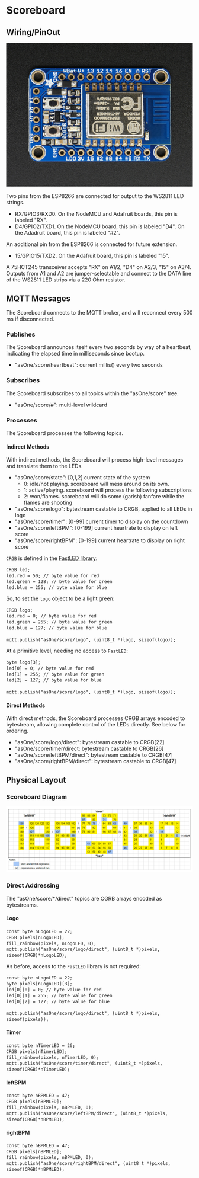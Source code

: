 # Scoreboard

## Wiring/PinOut

![ESP8266 Breakout](datasheets/Adafruit_ESP8266_Breakout.jpg)

Two pins from the ESP8266 are connected for output to the WS2811 LED strings. 

* RX/GPIO3/RXD0.  On the NodeMCU and Adafruit boards, this pin is labeled "RX".
* D4/GPIO2/TXD1.  On the NodeMCU board, this pin is labeled "D4".  On the Adadruit board, this pin is labeled "#2".

An additional pin from the ESP8266 is connected for future extension.

* 15/GPIO15/TXD2.  On the Adafruit board, this pin is labeled "15".

A 75HCT245 transceiver accepts "RX" on A1/2, "D4" on A2/3, "15" on A3/4.  Outputs from A1 and A2 are jumper-selectable and connect to the DATA line of the WS2811 LED strips via a 220 Ohm resistor.

## MQTT Messages

The Scoreboard connects to the MQTT broker, and will reconnect every 500 ms if disconnected.

### Publishes

The Scoreboard announces itself every two seconds by way of a heartbeat, indicating the elapsed time in milliseconds since bootup.

* "asOne/score/heartbeat": current millis() every two seconds

### Subscribes

The Scoreboard subscribes to all topics within the "asOne/score" tree.

* "asOne/score/#": multi-level wildcard
	
### Processes

The Scoreboard processes the following topics.

#### Indirect Methods

With indirect methods, the Scoreboard will process high-level messages and translate them to the LEDs.

* "asOne/score/state": [0,1,2] current state of the system
  * 0: idle/not playing.  scoreboard will mess around on its own.
  * 1: active/playing.  scoreboard will process the following subscriptions
  * 2: won/flames.  scoreboard will do some (garish) fanfare while the flames are shooting
* "asOne/score/logo": bytestream castable to CRGB, applied to all LEDs in logo
* "asOne/score/timer": [0-99] current timer to display on the countdown
* "asOne/score/leftBPM": [0-199] current heartrate to display on left score
* "asOne/score/rightBPM": [0-199] current heartrate to display on right score

`CRGB` is defined in the [FastLED library](https://github.com/FastLED/FastLED/wiki/Pixel-reference):

    CRGB led;
	led.red = 50; // byte value for red
	led.green = 128; // byte value for green
	led.blue = 255; // byte value for blue
	
So, to set the `logo` object to be a light green:

    CRGB logo;
	led.red = 0; // byte value for red
	led.green = 255; // byte value for green
	led.blue = 127; // byte value for blue
    
    mqtt.publish("asOne/score/logo", (uint8_t *)logo, sizeof(logo));

At a primitive level, needing no access to `FastLED`:

    byte logo[3];
	led[0] = 0; // byte value for red
	led[1] = 255; // byte value for green
	led[2] = 127; // byte value for blue
    
    mqtt.publish("asOne/score/logo", (uint8_t *)logo, sizeof(logo));

#### Direct Methods

With direct methods, the Scoreboard processes CRGB arrays encoded to bytestream, allowing complete control of the LEDs directly.  See below for ordering.

  * "asOne/score/logo/direct": bytestream castable to CRGB[22]
  * "asOne/score/timer/direct: bytestream castable to CRGB[26]
  * "asOne/score/leftBPM/direct": bytestream castable to CRGB[47]
  * "asOne/score/rightBPM/direct": bytestream castable to CRGB[47]
  
## Physical Layout

### Scoreboard Diagram 

![Scoreboard Diagram](diagram.png)

### Direct Addressing

The "asOne/score/*/direct" topics are CGRB arrays encoded as bytestreams.  

#### Logo

    const byte nLogoLED = 22;
    CRGB pixels[nLogoLED];
    fill_rainbow(pixels, nLogoLED, 0);
    mqtt.publish("asOne/score/logo/direct", (uint8_t *)pixels, sizeof(CRGB)*nLogoLED);

As before, access to the `FastLED` library is not required:

    const byte nLogoLED = 22;
    byte pixels[nLogoLED][3];
	led[0][0] = 0; // byte value for red
	led[0][1] = 255; // byte value for green
	led[0][2] = 127; // byte value for blue
    
    mqtt.publish("asOne/score/logo/direct", (uint8_t *)pixels, sizeof(pixels));
	
#### Timer

    const byte nTimerLED = 26;
    CRGB pixels[nTimerLED];
    fill_rainbow(pixels, nTimerLED, 0);
    mqtt.publish("asOne/score/timer/direct", (uint8_t *)pixels, sizeof(CRGB)*nTimerLED);

#### leftBPM

    const byte nBPMLED = 47;
    CRGB pixels[nBPMLED];
    fill_rainbow(pixels, nBPMLED, 0);
    mqtt.publish("asOne/score/leftBPM/direct", (uint8_t *)pixels, sizeof(CRGB)*nBPMLED);

#### rightBPM

    const byte nBPMLED = 47;
    CRGB pixels[nBPMLED];
    fill_rainbow(pixels, nBPMLED, 0);
    mqtt.publish("asOne/score/rightBPM/direct", (uint8_t *)pixels, sizeof(CRGB)*nBPMLED);


